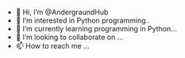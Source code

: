 - 👋 Hi, I’m @AndergraundHub
- 👀 I’m interested in Python programming..
- 🌱 I’m currently learning programming in Python...
- 💞️ I’m looking to collaborate on ...
- 📫 How to reach me ...

<!---
AndergraundHub/AndergraundHub is a ✨ special ✨ repository because its `README.md` (this file) appears on your GitHub profile.
You can click the Preview link to take a look at your changes.
--->
